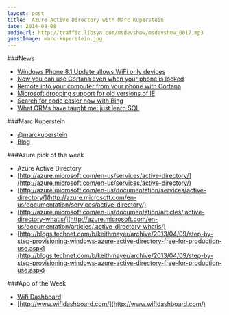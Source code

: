 ```yaml
---
layout: post
title:	Azure Active Directory with Marc Kuperstein
date: 2014-08-08
audioUrl: http://traffic.libsyn.com/msdevshow/msdevshow_0017.mp3
guestImage: marc-kuperstein.jpg
---
```


###News
- [Windows Phone 8.1 Update allows WiFi only devices](http://winsupersite.com/windows-phone/windows-phone-81-update-1-enables-mini-tablet-support-and-other-new-capabilities)
-   [Now you can use Cortana even when your phone is locked](http://www.wpcentral.com/you-can-now-use-cortana-windows-phone-81-update-1-even-when-phone-locked)
- [Remote into your computer from your phone with Cortana](http://www.wpcentral.com/remote-desktop-windows-phone-updated-cortana-support)
- [Microsoft dropping support for old versions of IE](http://blogs.msdn.com/b/ie/archive/2014/08/07/stay-up-to-date-with-internet-explorer.aspx)
- [Search for code easier now with Bing](http://microsoft-news.com/microsoft-bing-makes-it-easier-for-developers-to-search-technical-terms/)
- [What ORMs have taught me: just learn SQL](http://wozniak.ca/what-orms-have-taught-me-just-learn-sql)

###Marc Kuperstein
-   [@marckuperstein](https://twitter.com/marckuperstein)
-   [Blog](http://blogs.msdn.com/b/marckuperstein/)

###Azure pick of the week
 - Azure Active Directory
  -   [http://azure.microsoft.com/en-us/services/active-directory/](http://azure.microsoft.com/en-us/services/active-directory/)
  -   [http://azure.microsoft.com/en-us/documentation/services/active-directory/](http://azure.microsoft.com/en-us/documentation/services/active-directory/)
  -   [http://azure.microsoft.com/en-us/documentation/articles/,active-directory-whatis/](http://azure.microsoft.com/en-us/documentation/articles/,active-directory-whatis/)
  -   [http://blogs.technet.com/b/keithmayer/archive/2013/04/09/step-by-step-provisioning-windows-azure-active-directory-free-for-production-use.aspx](http://blogs.technet.com/b/keithmayer/archive/2013/04/09/step-by-step-provisioning-windows-azure-active-directory-free-for-production-use.aspx)

###App of the Week

 - [Wifi Dashboard](http://apps.microsoft.com/windows/en-us/app/edebd8f3-5aaa-466b-82c1-ac46aacc086e)
  -   [http://www.wifidashboard.com/](http://www.wifidashboard.com/)
